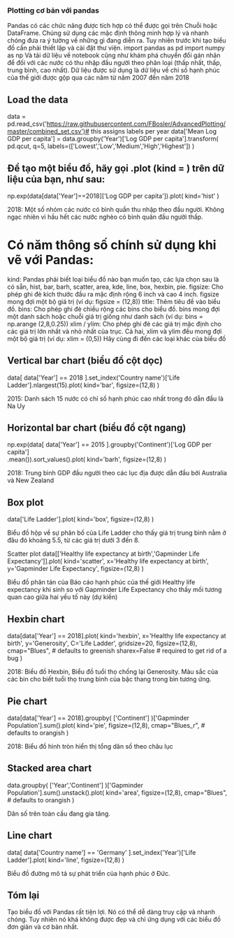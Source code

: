 ### Plotting cơ bản với pandas
Pandas có các chức năng được tích hợp có thể được gọi trên Chuỗi hoặc DataFrame. Chúng sử dụng các mặc định thông minh hợp lý và nhanh chóng đưa ra ý tưởng về những gì đang diễn ra. Tuy nhiên trước khi tạo biểu đồ cần phải thiết lập và cài đặt thư viện. 
import pandas as pd
import numpy as np
Và tải dữ liệu về notebook cũng như khám phá chuyển đổi gán nhãn để đối với các nước có thu nhập đầu người theo phân loại (thấp nhất, thấp, trung bình, cao nhất). Dữ liệu được sử dụng là dữ liệu về chỉ số hạnh phúc của thế giới được gộp qua các năm từ năm 2007 đến năm 2018

## Load the data
data = pd.read_csv('https://raw.githubusercontent.com/FBosler/AdvancedPlotting/master/combined_set.csv')# this assigns labels per year
data['Mean Log GDP per capita']  = data.groupby('Year')['Log GDP per capita'].transform(
    pd.qcut,
    q=5,
    labels=(['Lowest','Low','Medium','High','Highest'])
)

## Để tạo một biểu đồ, hãy gọi .plot (kind = <TYPE OF PLOT>) trên dữ liệu của bạn, như sau:
np.exp(data[data['Year']==2018]['Log GDP per capita']).plot(
kind='hist'
)
 
 
2018: Một số nhóm các nước có bình quần thu nhập theo đầu người. Không ngạc nhiên vì hầu hết các nước nghèo có bình quân đầu người thấp.

# Có năm thông số chính sử dụng khi vẽ với Pandas:
kind: Pandas phải biết loại biểu đồ nào bạn muốn tạo, các lựa chọn sau là có sẵn, hist, bar, barh, scatter, area, kde, line, box, hexbin, pie.
figsize: Cho phép ghi đè kích thước đầu ra mặc định rộng 6 inch và cao 4 inch. figsize mong đợi một bộ giá trị (ví dụ: figsize = (12,8))
title: Thêm tiêu đề vào biểu đồ.
bins: Cho phép ghi đè chiều rộng các bins cho biểu đồ. bins mong đợi một danh sách hoặc chuỗi giá trị giống như danh sách (ví dụ: bins = np.arange (2,8,0.25))
xlim / ylim: Cho phép ghi đè các giá trị mặc định cho các giá trị lớn nhất và nhỏ nhất của trục. Cả hai, xlim và ylim đều mong đợi một bộ giá trị (ví dụ: xlim = (0,5))
Hãy cùng đi đến các loại khác của biểu đồ

## Vertical bar chart (biểu đồ cột dọc)
data[
data['Year'] == 2018
].set_index('Country name')['Life Ladder'].nlargest(15).plot(
kind='bar',
figsize=(12,8)
)
 
 
2015: Danh sách 15 nước có chỉ số hạnh phúc cao nhất trong đó dẫn đầu là Na Uy

## Horizontal bar chart (biểu đồ cột ngang)
np.exp(data[
data['Year'] == 2015
].groupby('Continent')['Log GDP per capita']\
.mean()).sort_values().plot(
kind='barh',
figsize=(12,8)
)
 
2018: Trung bình GDP đầu người theo các lục địa được dẫn đầu bởi Australia và New Zealand 

## Box plot
data['Life Ladder'].plot(
kind='box',
figsize=(12,8)
)
 
Biểu đồ hộp về sự phân bố của Life Ladder cho thấy giá trị trung bình nằm ở đâu đó khoảng 5.5, từ các giá trị dưới 3 đến 8.

Scatter plot
data[['Healthy life expectancy at birth','Gapminder Life Expectancy']].plot(
    kind='scatter',
    x='Healthy life expectancy at birth',
    y='Gapminder Life Expectancy',
    figsize=(12,8)
)

 
Biểu đồ phân tán của Báo cáo hạnh phúc của thế giới Healthy life expectancy khi sinh so với Gapminder Life Expectancy cho thấy mối tương quan cao giữa hai yếu tố này (dự kiến)

## Hexbin chart
data[data['Year'] == 2018].plot(
kind='hexbin',
x='Healthy life expectancy at birth',
y='Generosity',
C='Life Ladder',
gridsize=20,
figsize=(12,8),
cmap="Blues", # defaults to greenish
sharex=False # required to get rid of a bug
)
 
2018: Biểu đồ Hexbin, Biểu đồ tuổi thọ chống lại Generosity. Màu sắc của các bin cho biết tuổi thọ trung bình của bậc thang trong bin tương ứng.

## Pie chart
data[data['Year'] == 2018].groupby(
['Continent']
)['Gapminder Population'].sum().plot(
kind='pie',
figsize=(12,8),
cmap="Blues_r", # defaults to orangish
)

 
2018: Biểu đồ hình tròn hiển thị tổng dân số theo châu lục

## Stacked area chart

data.groupby(
['Year','Continent']
)['Gapminder Population'].sum().unstack().plot(
kind='area',
figsize=(12,8),
cmap="Blues", # defaults to orangish
)
 
Dân số trên toàn cầu đang gia tăng.

## Line chart
data[
data['Country name'] == 'Germany'
].set_index('Year')['Life Ladder'].plot(
kind='line',
figsize=(12,8)
)
 
Biểu đồ đường mô tả sự phát triển của hạnh phúc ở Đức.

## Tóm lại
Tạo biểu đồ với Pandas rất tiện lợi. Nó có thể dễ dàng truy cập và nhanh chóng. Tuy nhiên nó khá không được đẹp và chỉ ứng dụng với các biểu đồ đơn giản và cơ bản nhất. 
